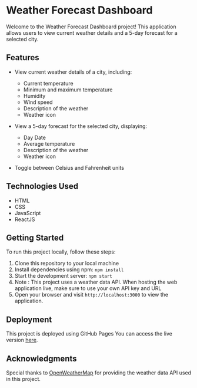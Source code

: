 # Weather Forecast Dashboard

Welcome to the Weather Forecast Dashboard project! This application allows users to view current weather details and a 5-day forecast for a selected city.

## Features

- View current weather details of a city, including:
  - Current temperature
  - Minimum and maximum temperature
  - Humidity
  - Wind speed
  - Description of the weather
  - Weather icon
  
- View a 5-day forecast for the selected city, displaying:
  - Day Date
  - Average temperature
  - Description of the weather
  - Weather icon

- Toggle between Celsius and Fahrenheit units

## Technologies Used

- HTML
- CSS
- JavaScript
- ReactJS

## Getting Started

To run this project locally, follow these steps:

1. Clone this repository to your local machine
2. Install dependencies using npm: `npm install`
3. Start the development server: `npm start`
4. Note : This project uses a weather data API. When hosting the web application live, make sure to use your own API key and URL
5. Open your browser and visit `http://localhost:3000` to view the application.

## Deployment

This project is deployed using GitHub Pages 
You can access the live version [here](https://pranil-tech.github.io/weather-app/).



## Acknowledgments

Special thanks to [OpenWeatherMap](https://openweathermap.org/) for providing the weather data API used in this project.

